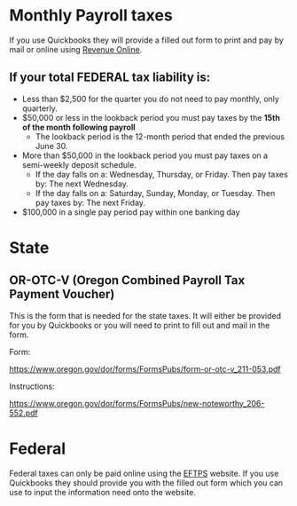# Monthly Payroll taxes

If you use Quickbooks they will provide a filled out form to print and pay by mail or online using [Revenue Online](department_of_revenue.md).

## If your total FEDERAL tax liability is:
* Less than $2,500 for the quarter you do not need to pay monthly, only quarterly.
* $50,000 or less in the lookback period you must pay taxes by the <b>15th of the month following payroll</b>
    * The lookback period is the 12-month period that ended the previous June 30.
* More than $50,000 in the lookback period you must pay taxes on a semi-weekly deposit schedule.
    * If the day falls on a: Wednesday, Thursday, or Friday. Then pay taxes by: The next Wednesday.
    * If the day falls on a: Saturday, Sunday, Monday, or Tuesday. Then pay taxes by: The next Friday.
* $100,000 in a single pay period pay within one banking day

# State
## OR-OTC-V (Oregon Combined Payroll Tax Payment Voucher)

This is the form that is needed for the state taxes. It will either be provided for you by Quickbooks or you will need to print to fill out and mail in the form.

Form:

https://www.oregon.gov/dor/forms/FormsPubs/form-or-otc-v_211-053.pdf

Instructions:

https://www.oregon.gov/dor/forms/FormsPubs/new-noteworthy_206-552.pdf

# Federal

Federal taxes can only be paid online using the [EFTPS](eftps.md) website. If you use Quickbooks they should provide you with the filled out form which you can use to input the information need onto the website.